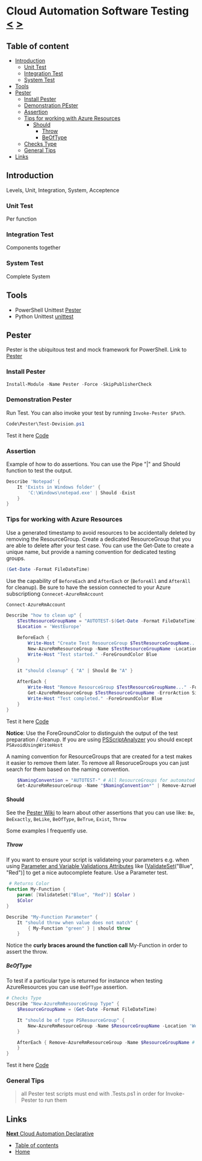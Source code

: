 # Cloud Automation Software Testing [<](04_Cloud_Automation_Version_Control.md) [>](06_Cloud_Automation_Declarative.md)

## Table of content

- [Introduction](#introduction)
  - [Unit Test](#unit-test)
  - [Integration Test](#integration-test)
  - [System Test](#system-test)
- [Tools](#tools)
- [Pester](#pester)
  - [Install Pester](#install-pester)
  - [Demonstration PEster](#demonstration-pester)
  - [Assertion](#assertion)
  - [Tips for working with Azure Resources](#tips-for-working-with-azure-resources)
    - [Should](#should)
      - [Throw](#throw)
      - [BeOfType](#beoftype)
  - [Checks Type](#checks-type)
  - [General Tips](#general-tips)
- [Links](#links)

## Introduction

Levels, Unit, Integration, System, Acceptence

### Unit Test

Per function

### Integration Test

Components together

### System Test

Complete System

## Tools

- PowerShell Unittest [Pester](https://github.com/pester/Pester)
- Python Unittest [unittest](https://docs.python.org/3/library/unittest.html)

## Pester

Pester is the ubiquitous test and mock framework for PowerShell.
Link to [Pester](https://github.com/pester/Pester)

### Install Pester

```PowerShell
Install-Module -Name Pester -Force -SkipPublisherCheck
```

### Demonstration Pester

Run Test. You can also invoke your test by running `Invoke-Pester $Path`.

```PowerShell
Code\Pester\Test-Devision.ps1
```

Test it here [Code](\Code\Pester\Test-Division.ps1)

### Assertion

Example of how to do assertions. You can use the Pipe "|" and Should function to test the output.

```PowerShell
Describe 'Notepad' {
    It 'Exists in Windows folder' {
        'C:\Windows\notepad.exe' | Should -Exist
    }
}
```

### Tips for working with Azure Resources

Use a generated timestamp to avoid resources to be accidentally deleted by removing the ResourceGroup.
Create a dedicated ResourceGroup that you are able to delete after your test case.
You can use the Get-Date to create a unique name, but provide a naming convention for dedicated testing groups.

```PowerShell
(Get-Date -Format FileDateTime)
```

Use the capability of `BeforeEach` and `AfterEach` or (`BeforeAll` and `AfterAll` for cleanup).
Be sure to have the session connected to your Azure subscriptiong `Connecet-AzureRmAccount`

```PowerShell
Connect-AzureRmAccount

Describe "how to clean up" {
    $TestResourceGroupName = "AUTOTEST-$(Get-Date -Format FileDateTime)"
    $Location = 'WestEurope'

    BeforeEach {
        Write-Host "Create Test ResourceGroup $TestResourceGroupName..." -ForeGroundColor Blue
        New-AzureRmResourceGroup -Name $TestResourceGroupName -Location $Location | Out-Null
        Write-Host "Test started." -ForeGroundColor Blue
    }

    it "should cleanup" { "A" | Should Be "A" }

    AfterEach {
        Write-Host "Remove ResourceGroup $TestResourceGroupName..." -ForeGroundColor Blue
        Get-AzureRmResourceGroup $TestResourceGroupName -ErrorAction SilentlyContinue | Remove-AzureRmResourceGroup -Force
        Write-Host "Test completed." -ForeGroundColor Blue
    }
}
```

Test it here [Code](\Code\Test-Cleanup.ps1)

**Notice**: Use the ForeGroundColor to distinguish the output of the test preparation / cleanup.
If you are using [PSScriptAnalyzer](https://github.com/PowerShell/PSScriptAnalyzer) you should except `PSAvoidUsingWriteHost`

A naming convention for ResourceGroups that are created for a test makes it easier to remove them later.
To remove all ResoruceGroups you can just search for them based on the naming convention.

```PowerShell
    $NamingConvention = "AUTOTEST-" # All ResourceGroups for automated testing start with "AUTOTEST-"
    Get-AzureRmResourceGroup -Name "$NamingConvention*" | Remove-AzrueRmResourceGroup # -Force
```

#### Should

See the [Pester Wiki](https://github.com/pester/Pester/wiki) to learn about other assertions that you can use like: `Be`, `BeExactly`, `BeLike`, `BeOfType`, `BeTrue`, `Exist`, `Throw`

Some examples I frequently use.

##### Throw

If you want to ensure your script is validateing your parameters e.g. when using [Parameter and Variable Validations Attributes](https://docs.microsoft.com/en-us/powershell/module/microsoft.powershell.core/about/about_functions_advanced_parameters?view=powershell-6#parameter-and-variable-validation-attributes) like [[ValidateSet](https://docs.microsoft.com/en-us/powershell/module/microsoft.powershell.core/about/about_functions_advanced_parameters?view=powershell-6#validateset-attribute)("Blue", "Red")] to get a nice autocomplete feature. Use a Parameter test.

```PowerShell
 # Returns Color
function My-Function {
    param( [ValidateSet("Blue", "Red")] $Color )
    $Color
}

Describe "My-Function Parameter" {
    It "should throw when value does not match" {
        { My-Function "green" } | should throw
    }
```

Notice the **curly braces around the function call** My-Function in order to assert the throw.

##### BeOfType

To test if a particular type is returned for instance when testing AzureResources you can use `BeOfType` assertion.

```PowerShell
# Checks Type
Describe "New-AzureRmResourceGroup Type" {
    $ResourceGroupName = (Get-Date -Format FileDateTime)

    It "should be of type PSResourceGroup" {
        New-AzureRmResourceGroup -Name $ResourceGroupName -Location 'WestEurope' | Should BeOfType "Microsoft.Azure.Commands.ResourceManager.Cmdlets.SdkModels.PSResourceGroup"
    }

    AfterEach { Remove-AzureRmResourceGroup -Name $ResourceGroupName # -Force
    }
}
```

Test it here [Code](\Code\Test-BeOfType.ps1)

### General Tips

> all Pester test scripts must end with .Tests.ps1 in order for Invoke-Pester to run them


## Links

[**Next** Cloud Automation Declarative](06_Cloud_Automation_Declarative.md)

- [Table of contents](README.md)
- [Home](../README.md)